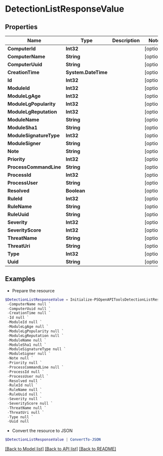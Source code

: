 # DetectionListResponseValue
## Properties

Name | Type | Description | Notes
------------ | ------------- | ------------- | -------------
**ComputerId** | **Int32** |  | [optional] 
**ComputerName** | **String** |  | [optional] 
**ComputerUuid** | **String** |  | [optional] 
**CreationTime** | **System.DateTime** |  | [optional] 
**Id** | **Int32** |  | [optional] 
**ModuleId** | **Int32** |  | [optional] 
**ModuleLgAge** | **Int32** |  | [optional] 
**ModuleLgPopularity** | **Int32** |  | [optional] 
**ModuleLgReputation** | **Int32** |  | [optional] 
**ModuleName** | **String** |  | [optional] 
**ModuleSha1** | **String** |  | [optional] 
**ModuleSignatureType** | **Int32** |  | [optional] 
**ModuleSigner** | **String** |  | [optional] 
**Note** | **String** |  | [optional] 
**Priority** | **Int32** |  | [optional] 
**ProcessCommandLine** | **String** |  | [optional] 
**ProcessId** | **Int32** |  | [optional] 
**ProcessUser** | **String** |  | [optional] 
**Resolved** | **Boolean** |  | [optional] 
**RuleId** | **Int32** |  | [optional] 
**RuleName** | **String** |  | [optional] 
**RuleUuid** | **String** |  | [optional] 
**Severity** | **Int32** |  | [optional] 
**SeverityScore** | **Int32** |  | [optional] 
**ThreatName** | **String** |  | [optional] 
**ThreatUri** | **String** |  | [optional] 
**Type** | **Int32** |  | [optional] 
**Uuid** | **String** |  | [optional] 

## Examples

- Prepare the resource
```powershell
$DetectionListResponseValue = Initialize-PSOpenAPIToolsDetectionListResponseValue  -ComputerId null `
 -ComputerName null `
 -ComputerUuid null `
 -CreationTime null `
 -Id null `
 -ModuleId null `
 -ModuleLgAge null `
 -ModuleLgPopularity null `
 -ModuleLgReputation null `
 -ModuleName null `
 -ModuleSha1 null `
 -ModuleSignatureType null `
 -ModuleSigner null `
 -Note null `
 -Priority null `
 -ProcessCommandLine null `
 -ProcessId null `
 -ProcessUser null `
 -Resolved null `
 -RuleId null `
 -RuleName null `
 -RuleUuid null `
 -Severity null `
 -SeverityScore null `
 -ThreatName null `
 -ThreatUri null `
 -Type null `
 -Uuid null
```

- Convert the resource to JSON
```powershell
$DetectionListResponseValue | ConvertTo-JSON
```

[[Back to Model list]](../README.md#documentation-for-models) [[Back to API list]](../README.md#documentation-for-api-endpoints) [[Back to README]](../README.md)

